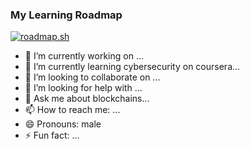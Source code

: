 ### My Learning Roadmap
[![roadmap.sh](https://api.roadmap.sh/v1-badge/tall/643c13e9e2725773748f1de7?variant=dark)](https://roadmap.sh)
<!--
**nur-azhar/nur-azhar** is a ✨ _special_ ✨ repository because its `README.md` (this file) appears on your GitHub profile.

Here are some ideas to get you started:
-->
- 🔭 I’m currently working on ...
- 🌱 I’m currently learning cybersecurity on coursera...
- 👯 I’m looking to collaborate on ...
- 🤔 I’m looking for help with ...
- 💬 Ask me about blockchains...
- 📫 How to reach me: ...
- 😄 Pronouns: male
- ⚡ Fun fact: ...

